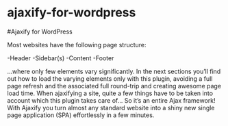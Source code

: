 # ajaxify-for-wordpress
#Ajaxify for WordPress

Most websites have the following page structure:

-Header
-Sidebar(s)
-Content
-Footer

…where only few elements vary significantly.
In the next sections you’ll find out how to load the varying elements only with this plugin,
avoiding a full page refresh and the associated full round-trip and creating awesome page load time.
When ajaxifying a site, quite a few things have to be taken into account which this plugin takes care of… So it’s an entire Ajax framework!
With Ajaxify you turn almost any standard website into a shiny new single page application (SPA) effortlessly in a few minutes.